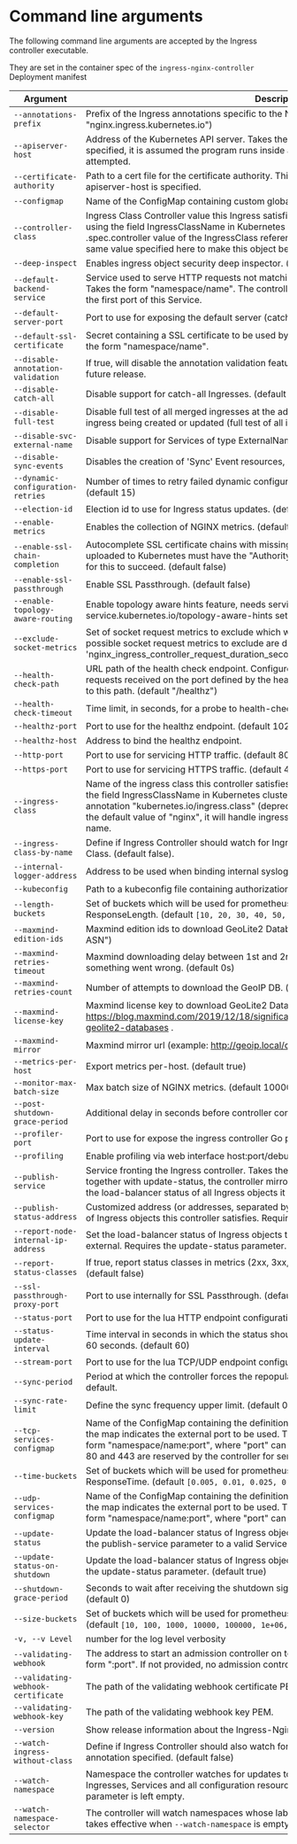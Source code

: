 # Command line arguments

The following command line arguments are accepted by the Ingress controller executable.

They are set in the container spec of the `ingress-nginx-controller` Deployment manifest

| Argument | Description |
|----------|-------------|
| `--annotations-prefix`             | Prefix of the Ingress annotations specific to the NGINX controller. (default "nginx.ingress.kubernetes.io") |
| `--apiserver-host`                 | Address of the Kubernetes API server. Takes the form "protocol://address:port". If not specified, it is assumed the program runs inside a Kubernetes cluster and local discovery is attempted. |
| `--certificate-authority`          | Path to a cert file for the certificate authority. This certificate is used only when the flag --apiserver-host is specified. |
| `--configmap`                      | Name of the ConfigMap containing custom global configurations for the controller. |
| `--controller-class`                      | Ingress Class Controller value this Ingress satisfies. The class of an Ingress object is set using the field IngressClassName in Kubernetes clusters version v1.19.0 or higher. The .spec.controller value of the IngressClass referenced in an Ingress Object should be the same value specified here to make this object be watched. |
| `--deep-inspect`                   | Enables ingress object security deep inspector. (default true) |
| `--default-backend-service`        | Service used to serve HTTP requests not matching any known server name (catch-all). Takes the form "namespace/name". The controller configures NGINX to forward requests to the first port of this Service. |
| `--default-server-port`            | Port to use for exposing the default server (catch-all). (default 8181) |
| `--default-ssl-certificate`        | Secret containing a SSL certificate to be used by the default HTTPS server (catch-all). Takes the form "namespace/name". |
| `--disable-annotation-validation`  | If true, will disable the annotation validation feature. This value will be defaulted to false on a future release. |
| `--disable-catch-all`              | Disable support for catch-all Ingresses. (default false) |
| `--disable-full-test` | Disable full test of all merged ingresses at the admission stage and tests the template of the ingress being created or updated  (full test of all ingresses is enabled by default). |
| `--disable-svc-external-name` | Disable support for Services of type ExternalName. (default false) |
| `--disable-sync-events` | Disables the creation of 'Sync' Event resources, but still logs them |
| `--dynamic-configuration-retries` | Number of times to retry failed dynamic configuration before failing to sync an ingress. (default 15) |
| `--election-id`                    | Election id to use for Ingress status updates. (default "ingress-controller-leader") |
| `--enable-metrics`                 | Enables the collection of NGINX metrics. (default true) |
| `--enable-ssl-chain-completion`    | Autocomplete SSL certificate chains with missing intermediate CA certificates. Certificates uploaded to Kubernetes must have the "Authority Information Access" X.509 v3 extension for this to succeed. (default false)|
| `--enable-ssl-passthrough`         | Enable SSL Passthrough. (default false) |
| `--enable-topology-aware-routing`  | Enable topology aware hints feature, needs service object annotation service.kubernetes.io/topology-aware-hints sets to auto. (default false) |
| `--exclude-socket-metrics`         | Set of socket request metrics to exclude which won't be exported nor being calculated. The possible socket request metrics to exclude are documented in the monitoring guide e.g. 'nginx_ingress_controller_request_duration_seconds,nginx_ingress_controller_response_size'|
| `--health-check-path`              | URL path of the health check endpoint. Configured inside the NGINX status server. All requests received on the port defined by the healthz-port parameter are forwarded internally to this path. (default "/healthz") |
| `--health-check-timeout`           | Time limit, in seconds, for a probe to health-check-path to succeed. (default 10) |
| `--healthz-port`                   | Port to use for the healthz endpoint. (default 10254) |
| `--healthz-host`                   | Address to bind the healthz endpoint. |
| `--http-port`                      | Port to use for servicing HTTP traffic. (default 80) |
| `--https-port`                     | Port to use for servicing HTTPS traffic. (default 443) |
| `--ingress-class`                  | Name of the ingress class this controller satisfies. The class of an Ingress object is set using the field IngressClassName in Kubernetes clusters version v1.18.0 or higher or the annotation "kubernetes.io/ingress.class" (deprecated). If this parameter is not set, or set to the default value of "nginx", it will handle ingresses with either an empty or "nginx" class name. |
| `--ingress-class-by-name`          | Define if Ingress Controller should watch for Ingress Class by Name together with Controller Class. (default false). |
| `--internal-logger-address`        | Address to be used when binding internal syslogger. (default 127.0.0.1:11514) |
| `--kubeconfig`                     | Path to a kubeconfig file containing authorization and API server information. |
| `--length-buckets`                     | Set of buckets which will be used for prometheus histogram metrics such as RequestLength, ResponseLength. (default `[10, 20, 30, 40, 50, 60, 70, 80, 90, 100]`) |
| `--maxmind-edition-ids`            | Maxmind edition ids to download GeoLite2 Databases. (default "GeoLite2-City,GeoLite2-ASN") |
| `--maxmind-retries-timeout`        | Maxmind downloading delay between 1st and 2nd attempt, 0s - do not retry to download if something went wrong. (default 0s) |
| `--maxmind-retries-count`          | Number of attempts to download the GeoIP DB. (default 1) |
| `--maxmind-license-key`            | Maxmind license key to download GeoLite2 Databases. https://blog.maxmind.com/2019/12/18/significant-changes-to-accessing-and-using-geolite2-databases . |
| `--maxmind-mirror`            | Maxmind mirror url (example: http://geoip.local/databases. |
| `--metrics-per-host`               | Export metrics per-host. (default true) |
| `--monitor-max-batch-size`               | Max batch size of NGINX metrics. (default 10000)|
| `--post-shutdown-grace-period`     | Additional delay in seconds before controller container exits. (default 10) |
| `--profiler-port`                  | Port to use for expose the ingress controller Go profiler when it is enabled. (default 10245) |
| `--profiling`                      | Enable profiling via web interface host:port/debug/pprof/ . (default true) |
| `--publish-service`                | Service fronting the Ingress controller. Takes the form "namespace/name". When used together with update-status, the controller mirrors the address of this service's endpoints to the load-balancer status of all Ingress objects it satisfies. |
| `--publish-status-address`         | Customized address (or addresses, separated by comma) to set as the load-balancer status of Ingress objects this controller satisfies. Requires the update-status parameter. |
| `--report-node-internal-ip-address`| Set the load-balancer status of Ingress objects to internal Node addresses instead of external. Requires the update-status parameter. (default false) |
| `--report-status-classes`          | If true, report status classes in metrics (2xx, 3xx, 4xx and 5xx) instead of full status codes. (default false) |
| `--ssl-passthrough-proxy-port`     | Port to use internally for SSL Passthrough. (default 442) |
| `--status-port`                    | Port to use for the lua HTTP endpoint configuration. (default 10246) |
| `--status-update-interval`         | Time interval in seconds in which the status should check if an update is required. Default is 60 seconds. (default 60) |
| `--stream-port`                    | Port to use for the lua TCP/UDP endpoint configuration. (default 10247) |
| `--sync-period`                    | Period at which the controller forces the repopulation of its local object stores. Disabled by default. |
| `--sync-rate-limit`                | Define the sync frequency upper limit. (default 0.3) |
| `--tcp-services-configmap`         | Name of the ConfigMap containing the definition of the TCP services to expose. The key in the map indicates the external port to be used. The value is a reference to a Service in the form "namespace/name:port", where "port" can either be a port number or name. TCP ports 80 and 443 are reserved by the controller for servicing HTTP traffic. |
| `--time-buckets`         | Set of buckets which will be used for prometheus histogram metrics such as RequestTime, ResponseTime. (default `[0.005, 0.01, 0.025, 0.05, 0.1, 0.25, 0.5, 1, 2.5, 5, 10]`) |
| `--udp-services-configmap`         | Name of the ConfigMap containing the definition of the UDP services to expose. The key in the map indicates the external port to be used. The value is a reference to a Service in the form "namespace/name:port", where "port" can either be a port name or number. |
| `--update-status`                  | Update the load-balancer status of Ingress objects this controller satisfies. Requires setting the publish-service parameter to a valid Service reference. (default true) |
| `--update-status-on-shutdown`      | Update the load-balancer status of Ingress objects when the controller shuts down. Requires the update-status parameter. (default true) |
| `--shutdown-grace-period`          | Seconds to wait after receiving the shutdown signal, before stopping the nginx process. (default 0) |
| `--size-buckets`          | Set of buckets which will be used for prometheus histogram metrics such as BytesSent. (default `[10, 100, 1000, 10000, 100000, 1e+06, 1e+07]`) |
| `-v, --v Level`                    | number for the log level verbosity |
| `--validating-webhook`             | The address to start an admission controller on to validate incoming ingresses. Takes the form "<host>:port". If not provided, no admission controller is started. |
| `--validating-webhook-certificate` | The path of the validating webhook certificate PEM. |
| `--validating-webhook-key`         | The path of the validating webhook key PEM. |
| `--version`                        | Show release information about the Ingress-Nginx Controller and exit. |
| `--watch-ingress-without-class`                        | Define if Ingress Controller should also watch for Ingresses without an IngressClass or the annotation specified. (default false) |
| `--watch-namespace`                | Namespace the controller watches for updates to Kubernetes objects. This includes Ingresses, Services and all configuration resources. All namespaces are watched if this parameter is left empty. |
| `--watch-namespace-selector`       | The controller will watch namespaces whose labels match the given selector. This flag only takes effective when `--watch-namespace` is empty. |
